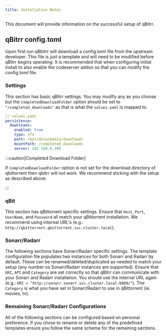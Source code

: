 ```yaml
---
title: Installation Notes
---
```


This document will provide information on the successful setup of qBitrr.

## qBitrr config.toml

Upon first run qBbitrr will download a config.toml file from the upstream developer. This file is just a template and will need to be modified before qBitrr begins operating. It is recommended that when configuring initial install to also enable the codeserver addon so that you can modify the config.toml file.

### Settings

This section has basic qBitrr settings. You may modify any as you choose but the `CompletedDownloadFolder` option should be set to `"/completed_downloads"` as that is what the `values.yaml` is mapped to.

```yaml
// values.yaml
persistence:
  downloads:
    enabled: true
    type: nfs
    path: /mnt/data/media/downloads
    mountPath: /completed_downloads
    server: 192.168.0.100
```

:::caution[Completed Download Folder]

If `CompletedDownloadFolder` option is not set for the download directory of qbittorrent then qbitrr will not work. We recommend sticking with the setup as described above.

:::

### qBit

This section has qBittorrent specific settings. Ensure that `Host`, `Port`, `UserName`, and `Password` all match your qBittorrent installation. We recommend using internal URL's (e.g.: `http://qbittorrent.qbittorrent.svc.cluster.local`).

### Sonarr/Radarr

The following sections have Sonarr/Radarr specific settings. The template configuration file populates two instances for both Sonarr and Radarr by default. These can be renamed/deleted/duplicated as needed to match your setup (any number os Sonarr/Radarr instances are supported). Ensure that `URI`, `API` and `Category` are set correctly so that qBitrr can communicate with your Sonarr and Radarr installation. You should use the internal URL again (e.g.: `URI = "http://sonarr.sonarr.svc.cluster.local:8989/"`). The `Category` is what you have set in Sonarr/Radarr to use in qBittorrent (ie. movies, tv).

### Remaining Sonarr/Radarr Configurations

All of the following sections can be configured based on personal preference. If you chose to rename or delete any of the predefined templates ensure you follow the same schema for the remaining sections.
